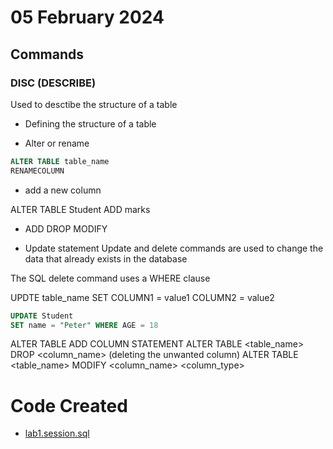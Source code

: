# 05 February 2024

## Commands

### DISC (DESCRIBE)
Used to desctibe the structure of a table

- Defining the structure of a table

- Alter or rename

```SQL
ALTER TABLE table_name
RENAMECOLUMN 
```
- add a new column

ALTER TABLE Student ADD marks

- ADD DROP MODIFY

- Update statement
Update and delete commands are used to change the data that already exists in the database

The SQL delete command uses a WHERE clause

UPDTE table_name
SET COLUMN1 = value1
COLUMN2 = value2


```SQL
UPDATE Student 
SET name = "Peter" WHERE AGE = 18
```

ALTER TABLE ADD COLUMN STATEMENT
ALTER TABLE <table_name> DROP <column_name> (deleting the unwanted column)
ALTER TABLE <table_name> MODIFY <column_name> <column_type>

# Code Created
- [lab1.session.sql](./lab1.session.sql)
  
